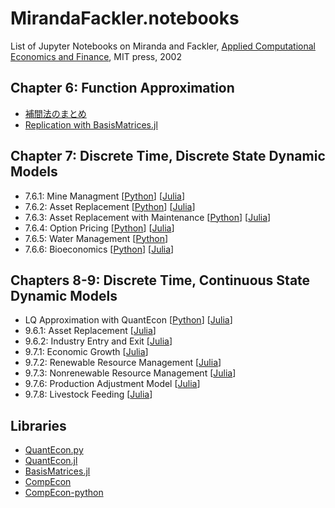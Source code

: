 # MirandaFackler.notebooks
List of Jupyter Notebooks on
Miranda and Fackler,
[Applied Computational Economics and Finance](https://mitpress.mit.edu/books/applied-computational-economics-and-finance),
MIT press, 2002

## Chapter 6: Function Approximation

* [補間法のまとめ](http://nbviewer.jupyter.org/github/EikiTakigawa/Exercise5/blob/master/補間法.ipynb)
* [Replication with BasisMatrices.jl](http://nbviewer.jupyter.org/github/OyamaZemi/exercises2016/blob/master/ex06/basis_matrices_demo.ipynb)

## Chapter 7: Discrete Time, Discrete State Dynamic Models

* 7.6.1: Mine Managment
  [[Python](http://nbviewer.jupyter.org/github/QuantEcon/QuantEcon.notebooks/blob/master/ddp_ex_MF_7_6_1_py.ipynb)]
  [[Julia](http://nbviewer.jupyter.org/github/QuantEcon/QuantEcon.notebooks/blob/master/ddp_ex_MF_7_6_1_jl.ipynb)]
* 7.6.2: Asset Replacement
  [[Python](http://nbviewer.jupyter.org/github/QuantEcon/QuantEcon.notebooks/blob/master/ddp_ex_MF_7_6_2_py.ipynb)]
  [[Julia](http://nbviewer.jupyter.org/github/QuantEcon/QuantEcon.notebooks/blob/master/ddp_ex_MF_7_6_2_jl.ipynb)]
* 7.6.3: Asset Replacement with Maintenance
  [[Python](http://nbviewer.jupyter.org/github/QuantEcon/QuantEcon.notebooks/blob/master/ddp_ex_MF_7_6_3_py.ipynb)]
  [[Julia](http://nbviewer.jupyter.org/github/QuantEcon/QuantEcon.notebooks/blob/master/ddp_ex_MF_7_6_3_jl.ipynb)]
* 7.6.4: Option Pricing
  [[Python](http://nbviewer.jupyter.org/github/QuantEcon/QuantEcon.notebooks/blob/master/ddp_ex_MF_7_6_4_py.ipynb)]
  [[Julia](http://nbviewer.jupyter.org/github/QuantEcon/QuantEcon.notebooks/blob/master/ddp_ex_MF_7_6_4_jl.ipynb)]
* 7.6.5: Water Management
  [[Python](http://nbviewer.jupyter.org/github/QuantEcon/QuantEcon.notebooks/blob/master/ddp_ex_MF_7_6_5_py.ipynb)]
* 7.6.6: Bioeconomics
  [[Python](http://nbviewer.jupyter.org/github/QuantEcon/QuantEcon.notebooks/blob/master/ddp_ex_MF_7_6_6_py.ipynb)]
  [[Julia](http://nbviewer.jupyter.org/github/QuantEcon/QuantEcon.notebooks/blob/master/ddp_ex_MF_7_6_6_jl.ipynb)]

## Chapters 8-9: Discrete Time, Continuous State Dynamic Models

* LQ Approximation with QuantEcon
  [[Python](http://nbviewer.jupyter.org/github/OyamaZemi/MirandaFackler.notebooks/blob/master/lqapprox/lqapprox_py.ipynb)]
  [[Julia](http://nbviewer.jupyter.org/github/OyamaZemi/MirandaFackler.notebooks/blob/master/lqapprox/lqapprox_jl.ipynb)]
* 9.6.1: Asset Replacement
  [[Julia](http://nbviewer.jupyter.org/github/NTsuchiya0127/ex03/blob/master/9.6.1%20Asset%20Replacement.ipynb)]
* 9.6.2: Industry Entry and Exit
  [[Julia](http://nbviewer.jupyter.org/github/EikiTakigawa/Exercise5/blob/master/MF_9_6_2.ipynb)]
* 9.7.1: Economic Growth
  [[Julia](http://nbviewer.jupyter.org/github/m21kosumi/8.4.1-9.7.1-Economic-Growth/blob/master/8.4.1-9.7.1%20Economic%20Growth.ipynb)]
* 9.7.2: Renewable Resource Management
  [[Julia](http://nbviewer.jupyter.org/github/IoriS/DDP/blob/master/9.7.2%20Renewable%20Resource%20Management%EF%BC%88%E6%9C%80%E7%B5%82%E7%89%88%EF%BC%89.ipynb?flush_cache=true)]
* 9.7.3: Nonrenewable Resource Management
  [[Julia](http://nbviewer.jupyter.org/github/masashitshit/Dynamic-Programming/blob/master/Nonrenewable%20Resource%20Management.ipynb)]
* 9.7.6: Production Adjustment Model
  [[Julia](http://nbviewer.jupyter.org/github/4kizuki/PAM.jl/blob/master/9.7.6-Production-Adjustment-Model.ipynb)]
* 9.7.8: Livestock Feeding
  [[Julia](https://nbviewer.jupyter.org/github/myuuuuun/MirandaFackler/blob/master/ddp_ex_MF_9_7_8_jl.ipynb)]

## Libraries

* [QuantEcon.py](https://github.com/QuantEcon/QuantEcon.py)
* [QuantEcon.jl](https://github.com/QuantEcon/QuantEcon.jl)
* [BasisMatrices.jl](https://github.com/QuantEcon/BasisMatrices.jl)
* [CompEcon](https://github.com/PaulFackler/CompEcon)
* [CompEcon-python](https://github.com/randall-romero/CompEcon-python)
